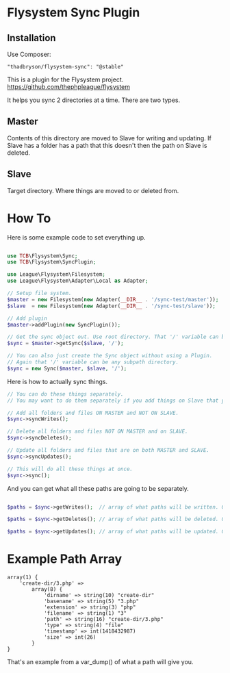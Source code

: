 Flysystem Sync Plugin
=====================

Installation
------------

Use Composer:
```
"thadbryson/flysystem-sync": "@stable"
```

This is a plugin for the Flysystem project. https://github.com/thephpleague/flysystem

It helps you sync 2 directories at a time. There are two types.

Master
------
Contents of this directory are moved to Slave for writing and updating. If Slave has a folder has a path that this doesn't then the path on Slave is deleted.

Slave
-----
Target directory. Where things are moved to or deleted from.

How To
======

Here is some example code to set everything up.

```php

use TCB\Flysystem\Sync;
use TCB\Flysystem\SyncPlugin;

use League\Flysystem\Filesystem;
use League\Flysystem\Adapter\Local as Adapter;

// Setup file system.
$master = new Filesystem(new Adapter(__DIR__ . '/sync-test/master'));
$slave  = new Filesystem(new Adapter(__DIR__ . '/sync-test/slave'));

// Add plugin
$master->addPlugin(new SyncPlugin());

// Get the sync object out. Use root directory. That '/' variable can be any subpath directory.
$sync = $master->getSync($slave, '/');

// You can also just create the Sync object without using a Plugin.
// Again that '/' variable can be any subpath directory.
$sync = new Sync($master, $slave, '/');
```

Here is how to actually sync things.

```php
// You can do these things separately.
// You may want to do them separately if you add things on Slave that you wouldn't want deleted later.

// Add all folders and files ON MASTER and NOT ON SLAVE.
$sync->syncWrites();

// Delete all folders and files NOT ON MASTER and on SLAVE.
$sync->syncDeletes();

// Update all folders and files that are on both MASTER and SLAVE.
$sync->syncUpdates();

// This will do all these things at once.
$sync->sync();
```

And you can get what all these paths are going to be separately.

```php

$paths = $sync->getWrites();  // array of what paths will be written. On Master but not on Slave.

$paths = $sync->getDeletes(); // array of what paths will be deleted. On Slave but not on Master.

$paths = $sync->getUpdates(); // array of what paths will be updated. On both Master and Slave.

```

Example Path Array
==================

```
array(1) {
    'create-dir/3.php' =>
        array(8) {
            'dirname' => string(10) "create-dir"
            'basename' => string(5) "3.php"
            'extension' => string(3) "php"
            'filename' => string(1) "3"
            'path' => string(16) "create-dir/3.php"
            'type' => string(4) "file"
            'timestamp' => int(1418432987)
            'size' => int(26)
        }
}
```

That's an example from a var_dump() of what a path will give you.
